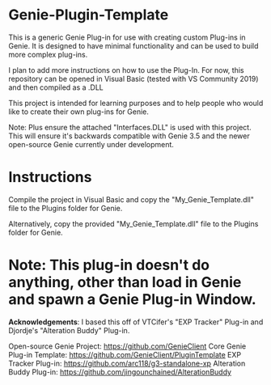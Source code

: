 # Genie-Plugin-Template
This is a generic Genie Plug-in for use with creating custom Plug-ins in Genie. 
It is designed to have minimal functionality and can be used to build more 
complex plug-ins. 

I plan to add more instructions on how to use the Plug-In. For now, this repository 
can be opened in Visual Basic (tested with VS Community 2019) and then compiled as a .DLL 

This project is intended for learning purposes and to help people who would like to create 
their own plug-ins for Genie. 

Note: Plus ensure the attached "Interfaces.DLL" is used with this project. This will ensure it's
backwards compatible with Genie 3.5 and the newer open-source Genie currently under development.

# Instructions
Compile the project in Visual Basic and copy the "My_Genie_Template.dll" file to the Plugins folder 
for Genie. 

Alternatively, copy the provided "My_Genie_Template.dll" file to the Plugins folder for Genie. 

# Note: This plug-in doesn't do anything, other than load in Genie and spawn a Genie Plug-in Window. 

**Acknowledgements**: I based this off of VTCifer's "EXP Tracker" Plug-in and Djordje's "Alteration 
Buddy" Plug-in.

Open-source Genie Project: https://github.com/GenieClient
Core Genie Plug-in Template: https://github.com/GenieClient/PluginTemplate
EXP Tracker Plug-in: https://github.com/arc118/g3-standalone-xp
Alteration Buddy Plug-in: https://github.com/jingounchained/AlterationBuddy


